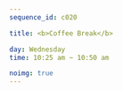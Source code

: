 ```yaml
---
sequence_id: c020

title: <b>Coffee Break</b>

day: Wednesday
time: 10:25 am ~ 10:50 am

noimg: true
---
```


